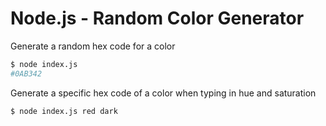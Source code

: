 # Node.js - Random Color Generator

Generate a random hex code for a color 

```bash
$ node index.js
#0AB342 
```

Generate a specific hex code of a color when typing in hue and saturation

```bash 
$ node index.js red dark
```